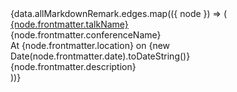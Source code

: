 <div>
  {data.allMarkdownRemark.edges.map(({ node }) => (
    <div className={styles.presentation}>
      <div className={styles.title}><a href={node.frontmatter.url}>{node.frontmatter.talkName}</a></div>
      <div className={styles.conferenceName}>{node.frontmatter.conferenceName}</div>
      <div className={styles.conferenceLocation}>At {node.frontmatter.location} on {new Date(node.frontmatter.date).toDateString()}</div>
      <div className={styles.description}>{node.frontmatter.description}</div>
    </div>
  ))}
</div>